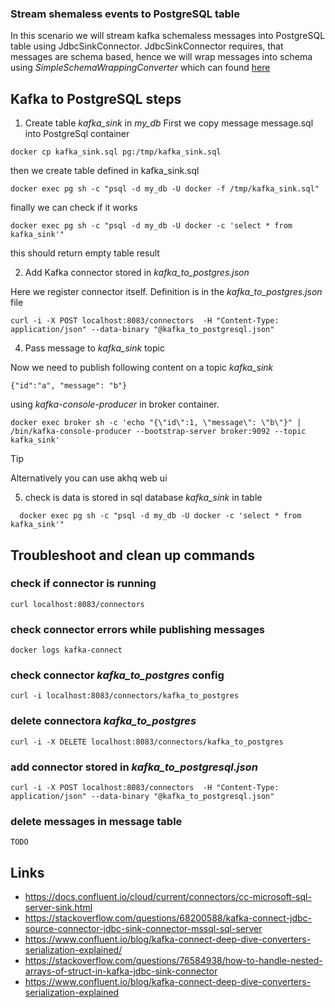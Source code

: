### Stream shemaless events to PostgreSQL table

In this scenario we will stream kafka schemaless messages into PostgreSQL table using JdbcSinkConnector.
JdbcSinkConnector requires, that messages are schema based, hence we will wrap messages 
into schema using *SimpleSchemaWrappingConverter* which can found [here](https://github.com/tomaszkubacki/schema_wrapping)

## Kafka to PostgreSQL steps

1. Create table *kafka_sink* in *my_db*
First we copy message message.sql into PostgreSql container
  ```shell
  docker cp kafka_sink.sql pg:/tmp/kafka_sink.sql
  ```
  then we create table defined in kafka_sink.sql
  ```shell
  docker exec pg sh -c "psql -d my_db -U docker -f /tmp/kafka_sink.sql"
  ```
  finally we can check if it works
  ```shell
  docker exec pg sh -c "psql -d my_db -U docker -c 'select * from kafka_sink'"
  ```
  this should return empty table result

2. Add Kafka connector stored in *kafka_to_postgres.json*

  Here we register connector itself. Definition is in the *kafka_to_postgres.json* file
  ```shell
  curl -i -X POST localhost:8083/connectors  -H "Content-Type: application/json" --data-binary "@kafka_to_postgresql.json"
  ```

4. Pass message to *kafka_sink* topic

  Now we need to publish following content on a topic *kafka_sink* 
  ```
  {"id":"a", "message": "b"}
  ```
  
  using *kafka-console-producer* in broker container.

  ```shell
  docker exec broker sh -c 'echo "{\"id\":1, \"message\": \"b\"}" | /bin/kafka-console-producer --bootstrap-server broker:9092 --topic kafka_sink'
  ```
  
> [!TIP]
> Alternatively you can use akhq web ui 

5. check is data is stored in sql database *kafka_sink* in table


```shell
  docker exec pg sh -c "psql -d my_db -U docker -c 'select * from kafka_sink'"
```

## Troubleshoot and clean up commands

### check if connector is running
```shell 
curl localhost:8083/connectors
```

### check connector errors while publishing messages
```
docker logs kafka-connect
```

### check connector *kafka_to_postgres* config

```shell 
curl -i localhost:8083/connectors/kafka_to_postgres
```

### delete connectora *kafka_to_postgres*

```shell 
curl -i -X DELETE localhost:8083/connectors/kafka_to_postgres
```

### add connector stored in *kafka_to_postgresql.json*

```shell
curl -i -X POST localhost:8083/connectors  -H "Content-Type: application/json" --data-binary "@kafka_to_postgresql.json"
```

### delete messages in message table

```shell
TODO
```

## Links

- https://docs.confluent.io/cloud/current/connectors/cc-microsoft-sql-server-sink.html
- https://stackoverflow.com/questions/68200588/kafka-connect-jdbc-source-connector-jdbc-sink-connector-mssql-sql-server
- https://www.confluent.io/blog/kafka-connect-deep-dive-converters-serialization-explained/
- https://stackoverflow.com/questions/76584938/how-to-handle-nested-arrays-of-struct-in-kafka-jdbc-sink-connector
- https://www.confluent.io/blog/kafka-connect-deep-dive-converters-serialization-explained
